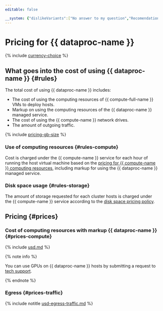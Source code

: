 ```yaml
---
editable: false

__system: {"dislikeVariants":["No answer to my question","Recomendations didn't help","The content doesn't match title","Other"]}
---
```


# Pricing for {{ dataproc-name }}

{% include [currency-choice](../_includes/pricing/currency-choice.md) %}

## What goes into the cost of using {{ dataproc-name }} {#rules}

The total cost of using {{ dataproc-name }} includes:

* The cost of using the computing resources of {{ compute-full-name }} VMs to deploy hosts.
* Markup on using the computing resources of the {{ dataproc-name }} managed service.
* The cost of using the {{ compute-name }} network drives.
* The amount of outgoing traffic.

{% include [pricing-gb-size](../_includes/pricing-gb-size.md) %}

### Use of computing resources {#rules-compute}

Cost is charged under the {{ compute-name }} service for each hour of running the host virtual machine based on the [pricing for {{ compute-name }} computing resources](../compute/pricing.md#prices), including markup for using the {{ dataproc-name }} managed service.

### Disk space usage {#rules-storage}

The amount of storage requested for each cluster hosts is charged under the {{ compute-name }} service according to the [disk space pricing policy](../compute/pricing.md#prices-storage).


## Pricing {#prices}

### Cost of computing resources with markup {{ dataproc-name }} {#prices-compute}




{% include [usd.md](../_pricing/data-proc/usd.md) %}

{% note info %}

You can use GPUs on {{ dataproc-name }} hosts by submitting a request to [tech support](https://console.cloud.yandex.com/support).

{% endnote %}

### Egress {#prices-traffic}




{% include notitle [usd-egress-traffic.md](../_pricing/usd-egress-traffic.md) %}
